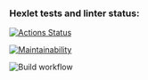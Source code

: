 ### Hexlet tests and linter status:
[![Actions Status](https://github.com/AlexKex/php-project-lvl1/workflows/hexlet-check/badge.svg)](https://github.com/AlexKex/php-project-lvl1/actions)

[![Maintainability](https://api.codeclimate.com/v1/badges/c17826a5cb63099b0907/maintainability)](https://codeclimate.com/github/AlexKex/php-project-lvl1/maintainability)

![Build workflow](https://github.com/AlexKex/php-project-lvl1/actions/workflows/makefile.yml/badge.svg)
